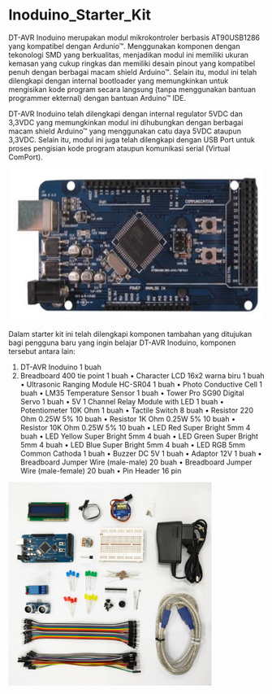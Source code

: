 # Inoduino_Starter_Kit

DT-AVR Inoduino merupakan modul mikrokontroler berbasis AT90USB1286 yang kompatibel dengan Ardunio™. Menggunakan komponen dengan tekonologi SMD yang berkualitas, menjadikan modul ini memiliki ukuran kemasan yang cukup ringkas dan memiliki desain pinout yang kompatibel penuh dengan berbagai macam shield Arduino™. Selain itu, modul ini telah dilengkapi dengan internal bootloader yang memungkinkan untuk mengisikan kode program secara langsung (tanpa menggunakan bantuan programmer ekternal) dengan bantuan Arduino™ IDE.

DT-AVR Inoduino telah dilengkapi dengan internal regulator 5VDC dan 3,3VDC yang memungkinkan modul ini dihubungkan dengan berbagai macam shield Arduino™ yang menggunakan catu daya 5VDC ataupun 3,3VDC. Selain itu, modul ini juga telah dilengkapi dengan USB Port untuk proses pengisian kode program ataupun komunikasi serial (Virtual ComPort).

<img src="/images/DT-AVR_Inoduino.jpg" height="300">

Dalam starter kit ini telah dilengkapi komponen tambahan yang ditujukan bagi pengguna baru yang ingin belajar DT-AVR Inoduino, komponen tersebut antara lain:
1. DT-AVR Inoduino			                   1 buah
2. Breadboard 400 tie point		           1 buah
•	Character LCD 16x2 warna biru          1 buah
•	Ultrasonic Ranging Module HC-SR04 	   1 buah
•	Photo Conductive Cell			             1 buah
•	LM35 Temperature Sensor	          	   1 buah
•	Tower Pro SG90 Digital Servo		       1 buah
•	5V 1 Channel Relay Module with LED	   1 buah
•	Potentiometer 10K Ohm		               1 buah
•	Tactile Switch			                   8 buah
•	Resistor 220 Ohm 0.25W 5%		          10 buah
•	Resistor 1K Ohm 0.25W 5%		          10 buah
•	Resistor 10K Ohm 0.25W 5%		          10 buah
•	LED Red Super Bright 5mm		           4 buah
•	LED Yellow Super Bright 5mm		         4 buah
•	LED Green Super Bright 5mm		         4 buah
•	LED Blue Super Bright 5mm		           4 buah
•	LED RGB 5mm Common Cathoda		         1 buah
•	Buzzer DC 5V			                     1 buah
•	Adaptor 12V			                       1 buah
•	Breadboard Jumper Wire (male-male)  	20 buah
•	Breadboard Jumper Wire (male-female)	20 buah
•	Pin Header				                    16 pin

<img src="/images/inoduino_partlist.jpg" height="400">
